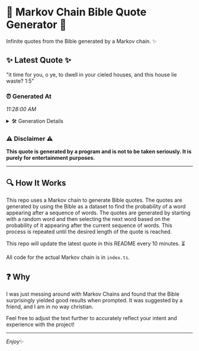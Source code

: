 # 📖 Markov Chain Bible Quote Generator 📖

Infinite quotes from the Bible generated by a Markov chain. ✨

## ✨ Latest Quote ✨
"it time for you, o ye, to dwell in your cieled houses, and this house lie waste? 1:5"

### ⏰ Generated At
*11:28:00 AM*

<details>
    <summary>🛠️ Generation Details</summary>
    <p>
        <strong>🌱 Seed:</strong> it<br>
        <strong>🔄 Iterations:</strong> 17<br>
        <strong>📜 Context History:</strong><br>[ it ]: time<br>[ it, time ]: for<br>[ it, time, for ]: you,<br>[ it, time, for, you, ]: o<br>[ it, time, for, you,, o ]: ye,<br>[ it, time, for, you,, o, ye, ]: to<br>[ time, for, you,, o, ye,, to ]: dwell<br>[ for, you,, o, ye,, to, dwell ]: in<br>[ you,, o, ye,, to, dwell, in ]: your<br>[ o, ye,, to, dwell, in, your ]: cieled<br>[ ye,, to, dwell, in, your, cieled ]: houses,<br>[ to, dwell, in, your, cieled, houses, ]: and<br>[ dwell, in, your, cieled, houses,, and ]: this<br>[ in, your, cieled, houses,, and, this ]: house<br>[ your, cieled, houses,, and, this, house ]: lie<br>[ cieled, houses,, and, this, house, lie ]: waste?<br>[ houses,, and, this, house, lie, waste? ]: 1:5<br>
    </p>
</details>

### ⚠️ Disclaimer ⚠️
**This quote is generated by a program and is not to be taken seriously. It is purely for entertainment purposes.**

---

## 🔍 How It Works

This repo uses a Markov chain to generate Bible quotes. The quotes are generated by using the Bible as a dataset to find the probability of a word appearing after a sequence of words. The quotes are generated by starting with a random word and then selecting the next word based on the probability of it appearing after the current sequence of words. This process is repeated until the desired length of the quote is reached.

This repo will update the latest quote in this README every 10 minutes. ⏳

All code for the actual Markov chain is in `index.ts`.

## ❓ Why

I was just messing around with Markov Chains and found that the Bible surprisingly yielded good results when prompted. 
It was suggested by a friend, and I am in no way christian.

Feel free to adjust the text further to accurately reflect your intent and experience with the project!

---

*Enjoy*✨
